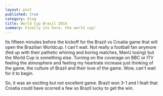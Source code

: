 ```yaml
---
layout: post
published: true
category: blog
title: World Cup Brasil 2014
summary: Finally its here, the world cup!
---
```

Its fifteen minutes before the kickoff for the Brazil vs Croatia game that will open the Brazilian Worldcup. I can't wait. Not really a football fan anymore (fed up with their pathetic whining and boring matches, ManU losing) but the World Cup is something else. Turning on the coverage on BBC or ITV feeling the atmosphere and feeling my heartrate increase just thinking of the game, the culture of Brazil and their love of the game. Wow, can't wait for it to begin.

So, it was an exciting but not excellent game. Brazil won 3-1 and I fealt that Croatia could have scorred a few so Brazil lucky to get the win.